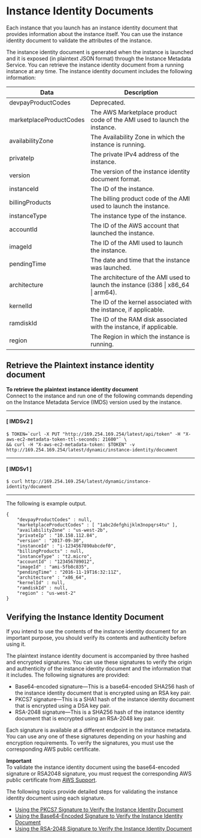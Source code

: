# Instance Identity Documents<a name="instance-identity-documents"></a>

Each instance that you launch has an instance identity document that provides information about the instance itself\. You can use the instance identity document to validate the attributes of the instance\.

The instance identity document is generated when the instance is launched and it is exposed \(in plaintext JSON format\) through the Instance Metadata Service\. You can retrieve the instance identity document from a running instance at any time\. The instance identity document includes the following information:


| Data | Description | 
| --- | --- | 
| devpayProductCodes | Deprecated\. | 
| marketplaceProductCodes | The AWS Marketplace product code of the AMI used to launch the instance\. | 
| availabilityZone | The Availability Zone in which the instance is running\. | 
| privateIp | The private IPv4 address of the instance\. | 
| version | The version of the instance identity document format\. | 
| instanceId | The ID of the instance\. | 
| billingProducts | The billing product code of the AMI used to launch the instance\. | 
| instanceType | The instance type of the instance\. | 
| accountId | The ID of the AWS account that launched the instance\. | 
| imageId | The ID of the AMI used to launch the instance\. | 
| pendingTime | The date and time that the instance was launched\. | 
| architecture | The architecture of the AMI used to launch the instance \(i386 \| x86\_64 \| arm64\)\. | 
| kernelId | The ID of the kernel associated with the instance, if applicable\. | 
| ramdiskId | The ID of the RAM disk associated with the instance, if applicable\. | 
| region | The Region in which the instance is running\. | 

## Retrieve the Plaintext instance identity document<a name="retrieve-iid"></a>

**To retrieve the plaintext instance identity document**  
Connect to the instance and run one of the following commands depending on the Instance Metadata Service \(IMDS\) version used by the instance\.

------
#### [ IMDSv2 ]

```
$ TOKEN=`curl -X PUT "http://169.254.169.254/latest/api/token" -H "X-aws-ec2-metadata-token-ttl-seconds: 21600"` \
&& curl -H "X-aws-ec2-metadata-token: $TOKEN" -v http://169.254.169.254/latest/dynamic/instance-identity/document
```

------
#### [ IMDSv1 ]

```
$ curl http://169.254.169.254/latest/dynamic/instance-identity/document
```

------

The following is example output\.

```
{
    "devpayProductCodes" : null,
    "marketplaceProductCodes" : [ "1abc2defghijklm3nopqrs4tu" ], 
    "availabilityZone" : "us-west-2b",
    "privateIp" : "10.158.112.84",
    "version" : "2017-09-30",
    "instanceId" : "i-1234567890abcdef0",
    "billingProducts" : null,
    "instanceType" : "t2.micro",
    "accountId" : "123456789012",
    "imageId" : "ami-5fb8c835",
    "pendingTime" : "2016-11-19T16:32:11Z",
    "architecture" : "x86_64",
    "kernelId" : null,
    "ramdiskId" : null,
    "region" : "us-west-2"
}
```

## Verifying the Instance Identity Document<a name="verify-iid"></a>

If you intend to use the contents of the instance identity document for an important purpose, you should verify its contents and authenticity before using it\.

The plaintext instance identity document is accompanied by three hashed and encrypted signatures\. You can use these signatures to verify the origin and authenticity of the instance identity document and the information that it includes\. The following signatures are provided:
+ Base64\-encoded signature—This is a base64\-encoded SHA256 hash of the instance identity document that is encrypted using an RSA key pair\.
+ PKCS7 signature—This is a SHA1 hash of the instance identity document that is encrypted using a DSA key pair\.
+ RSA\-2048 signature—This is a SHA256 hash of the instance identity document that is encrypted using an RSA\-2048 key pair\.

Each signature is available at a different endpoint in the instance metadata\. You can use any one of these signatures depending on your hashing and encryption requirements\. To verify the signatures, you must use the corresponding AWS public certificate\.

**Important**  
To validate the instance identity document using the base64\-encoded signature or RSA2048 signature, you must request the corresponding AWS public certificate from [ AWS Support](https://console.aws.amazon.com/support/home#/)\. 

The following topics provide detailed steps for validating the instance identity document using each signature\.
+ [Using the PKCS7 Signature to Verify the Instance Identity Document](verify-pkcs7.md)
+ [Using the Base64\-Encoded Signature to Verify the Instance Identity Document](verify-signature.md)
+ [Using the RSA\-2048 Signature to Verify the Instance Identity Document](verify-rsa2048.md)